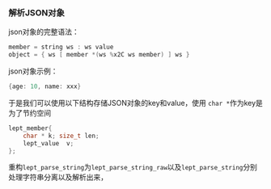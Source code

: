 ### 解析JSON对象
json对象的完整语法：
```c++
member = string ws : ws value
object = { ws [ member *(ws %x2C ws member) ] ws }
```

json对象示例：
```c++
{age: 10, name: xxx}
```
于是我们可以使用以下结构存储JSON对象的key和value，使用 `char *`作为key是为了节约空间
```c++
lept_member{
    char * k; size_t len;
    lept_value  v;
};
```
重构`lept_parse_string`为`lept_parse_string_raw`以及`lept_parse_string`分别处理字符串分离以及解析出来，